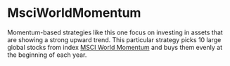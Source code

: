 # MsciWorldMomentum

Momentum-based strategies like this one focus on investing in assets that are showing a strong upward trend. This particular strategy picks 10 large global stocks from index [MSCI World Momentum](https://www.msci.com/indexes/index/703755) and buys them evenly at the beginning of each year.